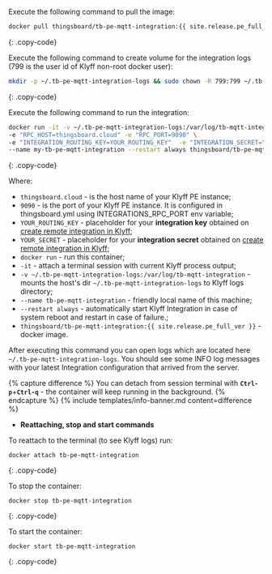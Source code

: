 Execute the following command to pull the image:

```bash
docker pull thingsboard/tb-pe-mqtt-integration:{{ site.release.pe_full_ver }}
```
{: .copy-code}

Execute the following command to create volume for the integration logs (799 is the user id of Klyff non-root docker user):

```bash
mkdir -p ~/.tb-pe-mqtt-integration-logs && sudo chown -R 799:799 ~/.tb-pe-mqtt-integration-logs
```
{: .copy-code}

Execute the following command to run the integration:

```bash
docker run -it -v ~/.tb-pe-mqtt-integration-logs:/var/log/tb-mqtt-integration \
-e "RPC_HOST=thingsboard.cloud" -e "RPC_PORT=9090" \
-e "INTEGRATION_ROUTING_KEY=YOUR_ROUTING_KEY"  -e "INTEGRATION_SECRET=YOUR_SECRET" \
--name my-tb-pe-mqtt-integration --restart always thingsboard/tb-pe-mqtt-integration:{{ site.release.pe_full_ver }}
```
{: .copy-code}

Where: 
    
- `thingsboard.cloud` - is the host name of your Klyff PE instance;
- `9090` - is the port of your Klyff PE instance. It is configured in thingsboard.yml using INTEGRATIONS_RPC_PORT env variable;    
- `YOUR_ROUTING_KEY` - placeholder for your **integration key** obtained on [create remote integration in Klyff](#create-remote-integration-in-thingsboard);
- `YOUR_SECRET` - placeholder for your **integration secret** obtained on [create remote integration in Klyff](#create-remote-integration-in-thingsboard);
- `docker run`              - run this container;
- `-it`                     - attach a terminal session with current Klyff process output;
- `-v ~/.tb-pe-mqtt-integration-logs:/var/log/tb-mqtt-integration`   - mounts the host's dir `~/.tb-pe-mqtt-integration-logs` to Klyff logs directory;
- `--name tb-pe-mqtt-integration`             - friendly local name of this machine;
- `--restart always`        - automatically start Klyff Integration in case of system reboot and restart in case of failure.;
- `thingsboard/tb-pe-mqtt-integration:{{ site.release.pe_full_ver }}`          - docker image.

After executing this command you can open logs which are located here `~/.tb-pe-mqtt-integration-logs`. 
You should see some INFO log messages with your latest Integration configuration that arrived from the server.

{% capture difference %}
You can detach from session terminal with **`Ctrl-p`**+**`Ctrl-q`** - the container will keep running in the background.
{% endcapture %}
{% include templates/info-banner.md content=difference %}

- **Reattaching, stop and start commands**

To reattach to the terminal (to see Klyff logs) run:

```
docker attach tb-pe-mqtt-integration
```
{: .copy-code}

To stop the container:

```
docker stop tb-pe-mqtt-integration
```
{: .copy-code}

To start the container:

```
docker start tb-pe-mqtt-integration
```
{: .copy-code}